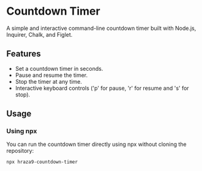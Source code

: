 # Countdown Timer

A simple and interactive command-line countdown timer built with Node.js, Inquirer, Chalk, and Figlet.

## Features

- Set a countdown timer in seconds.
- Pause and resume the timer.
- Stop the timer at any time.
- Interactive keyboard controls ('p' for pause, 'r' for resume and 's' for stop).

## Usage

### Using npx

You can run the countdown timer directly using npx without cloning the repository:

```bash
npx hraza9-countdown-timer
